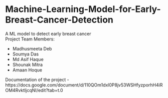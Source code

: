 # Machine-Learning-Model-for-Early-Breast-Cancer-Detection
A ML model to detect early breast cancer <br/>
Project Team Members:<br/>
<ul>
    <li>Madhusmeeta Deb</li>
    <li>Soumya Das</li>
    <li>Md Asif Haque</li>
    <li>Shounak Mitra</li>
    <li>Amaan Hoque</li>
</ul>
Documentation of the project - <a>https://docs.google.com/document/d/110QOm1dxl0P8jv53WSHfyzporhH4iROM4RvktIjcqNI/edit?tab=t.0</a>
